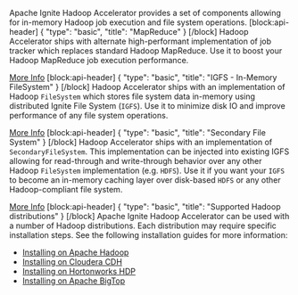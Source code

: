 Apache Ignite Hadoop Accelerator provides a set of components allowing for in-memory Hadoop job execution and file system operations. 
[block:api-header]
{
  "type": "basic",
  "title": "MapReduce"
}
[/block]
Hadoop Accelerator ships with alternate high-performant implementation of job tracker which replaces standard Hadoop MapReduce. Use it to boost your Hadoop MapReduce job execution performance.

[More Info](doc:map-reduce) 
[block:api-header]
{
  "type": "basic",
  "title": "IGFS - In-Memory FileSystem"
}
[/block]
Hadoop Accelerator ships with an implementation of Hadoop `FileSystem` which stores file system data in-memory using distributed Ignite File System (`IGFS`).  Use it to minimize disk IO and improve performance of any file system operations.

[More Info](doc:file-system)
[block:api-header]
{
  "type": "basic",
  "title": "Secondary File System"
}
[/block]
Hadoop Accelerator ships with an implementation of `SecondaryFileSystem`. This implementation can be injected into existing IGFS allowing for read-through and write-through behavior over any other Hadoop `FileSystem` implementation (e.g. `HDFS`). Use it if you want your `IGFS` to become an in-memory caching layer over disk-based `HDFS` or any other Hadoop-compliant file system.

[More Info](doc:igfs-secondary-file-system)
[block:api-header]
{
  "type": "basic",
  "title": "Supported Hadoop distributions"
}
[/block]
Apache Ignite Hadoop Accelerator can be used with a number of Hadoop distributions. Each distribution may require specific installation steps. 
See the following installation guides for more information:
  * [Installing on Apache Hadoop](doc:installing-on-apache-hadoop)
  * [Installing on Cloudera CDH](doc:installing-on-cloudera-cdh)
  * [Installing on Hortonworks HDP](doc:installing-on-hortonworks-hdp)
  * [Installing on Apache BigTop](doc:installing-on-apache-bigtop)